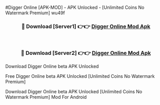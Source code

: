 #Digger Online [APK-MOD] - APK Unlocked - [Unlimited Coins No Watermark Premium] wu49f



<div align="center">

<h3>🔴 Download [Server1] 👉👉 <a href="https://momento.my/?title=Digger_Online">Digger Online Mod Apk</a></h3><br>

<h3>🔴 Download [Server2] 👉👉 <a href="https://momento.my/?title=Digger_Online">Digger Online Mod Apk</a></h3>
</div>



Download Digger Online beta APK Unlocked

Free Digger Online beta APK Unlocked [Unlimited Coins No Watermark Premium]

Download Digger Online beta APK Unlocked [Unlimited Coins No Watermark Premium] Mod For Android
